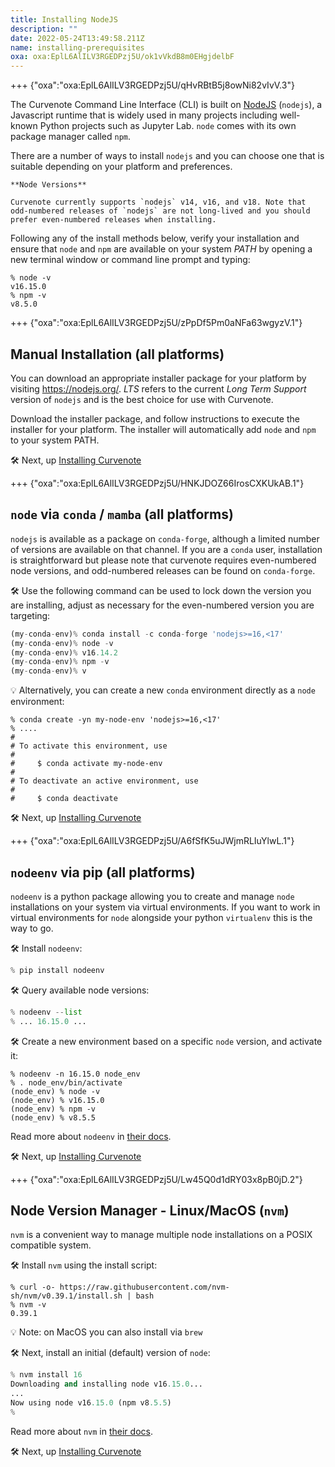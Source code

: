 ```yaml
---
title: Installing NodeJS
description: ""
date: 2022-05-24T13:49:58.211Z
name: installing-prerequisites
oxa: oxa:EplL6AlILV3RGEDPzj5U/ok1vVkdB8m0EHgjdelbF
---
```


+++ {"oxa":"oxa:EplL6AlILV3RGEDPzj5U/qHvRBtB5j8owNi82vIvV.3"}

The Curvenote Command Line Interface (CLI) is built on [NodeJS](https://nodejs.org/en/about/) (`nodejs`), a Javascript runtime that is widely used in many projects including well-known Python projects such as Jupyter Lab. `node` comes with its own package manager called `npm`.

There are a number of ways to install `nodejs` and you can choose one that is suitable depending on your platform and preferences.

````{important}
**Node Versions**

Curvenote currently supports `nodejs` v14, v16, and v18. Note that odd-numbered releases of `nodejs` are not long-lived and you should prefer even-numbered releases when installing.

````

Following any of the install methods below, verify your installation and ensure that `node` and `npm` are available on your system *PATH* by opening a new terminal window or command line prompt and typing:

```text
% node -v
v16.15.0
% npm -v
v8.5.0
```

+++ {"oxa":"oxa:EplL6AlILV3RGEDPzj5U/zPpDf5Pm0aNFa63wgyzV.1"}

## Manual Installation (all platforms)

You can download an appropriate installer package for your platform by visiting <https://nodejs.org/>. *LTS* refers to the current *Long Term Support* version of `nodejs` and is the best choice for use with Curvenote.

Download the installer package, and follow instructions to execute the installer for your platform. The installer will automatically add `node` and `npm` to your system PATH.

🛠️ Next, up [Installing Curvenote](oxa:EplL6AlILV3RGEDPzj5U/k4G4ZrOcTIx3szxGNEFb "Installing Curvenote")

+++ {"oxa":"oxa:EplL6AlILV3RGEDPzj5U/HNKJDOZ66IrosCXKUkAB.1"}

## `node` via `conda` / `mamba` (all platforms)

`nodejs` is available as a package on `conda-forge`, although a limited number of versions are available on that channel. If you are a `conda` user, installation is straightforward but please note that curvenote requires even-numbered node versions, and odd-numbered releases can be found on `conda-forge`.

🛠️ Use the following command can be used to lock down the version you are installing, adjust as necessary for the even-numbered version you are targeting:

```python
(my-conda-env)% conda install -c conda-forge 'nodejs>=16,<17'
(my-conda-env)% node -v
(my-conda-env)% v16.14.2
(my-conda-env)% npm -v
(my-conda-env)% v
```

💡 Alternatively, you can create a new `conda` environment directly as a `node` environment:

```shell
% conda create -yn my-node-env 'nodejs>=16,<17'
% ....
#
# To activate this environment, use
#
#     $ conda activate my-node-env
#
# To deactivate an active environment, use
#
#     $ conda deactivate
```

🛠️ Next, up [Installing Curvenote](oxa:EplL6AlILV3RGEDPzj5U/k4G4ZrOcTIx3szxGNEFb "Installing Curvenote")

+++ {"oxa":"oxa:EplL6AlILV3RGEDPzj5U/A6fSfK5uJWjmRLIuYlwL.1"}

## `nodeenv` via pip (all platforms)

`nodeenv` is a python package allowing you to create and manage `node` installations on your system via virtual environments. If you want to work in virtual environments for `node` alongside your python `virtualenv` this is the way to go.

🛠️ Install `nodeenv`:

```python
% pip install nodeenv
```

🛠️ Query available node versions:

```python
% nodeenv --list
% ... 16.15.0 ...
```

🛠️ Create a new environment based on a specific `node` version, and activate it:

```shell
% nodeenv -n 16.15.0 node_env
% . node_env/bin/activate
(node_env) % node -v
(node_env) % v16.15.0
(node_env) % npm -v
(node_env) % v8.5.5
```

Read more about `nodeenv` in [their docs](https://ekalinin.github.io/nodeenv/).

🛠️ Next, up [Installing Curvenote](oxa:EplL6AlILV3RGEDPzj5U/k4G4ZrOcTIx3szxGNEFb "Installing Curvenote")

+++ {"oxa":"oxa:EplL6AlILV3RGEDPzj5U/Lw45Q0d1dRY03x8pB0jD.2"}

## Node Version Manager - Linux/MacOS (`nvm`)

`nvm` is a convenient way to manage multiple node installations on a POSIX compatible system.

🛠️ Install `nvm` using the install script:

```shell
% curl -o- https://raw.githubusercontent.com/nvm-sh/nvm/v0.39.1/install.sh | bash
% nvm -v
0.39.1
```

💡 Note: on MacOS you can also install via `brew`

🛠️ Next, install an initial (default) version of `node`:

```python
% nvm install 16
Downloading and installing node v16.15.0...
...
Now using node v16.15.0 (npm v8.5.5)
%
```

Read more about `nvm` in [their docs](https://github.com/nvm-sh/nvm).

🛠️ Next, up [Installing Curvenote](oxa:EplL6AlILV3RGEDPzj5U/k4G4ZrOcTIx3szxGNEFb "Installing Curvenote")

